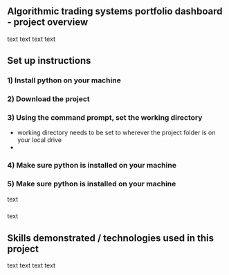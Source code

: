 ## Algorithmic trading systems portfolio dashboard - project overview
text
text
text
text

## Set up instructions
### 1) Install python on your machine
### 2) Download the project
### 3) Using the command prompt, set the working directory
- working directory needs to be set to wherever the project folder is on your local drive
- 
### 4) Make sure python is installed on your machine
### 5) Make sure python is installed on your machine
text
###
text

## Skills demonstrated / technologies used in this project
text
text
text
text
